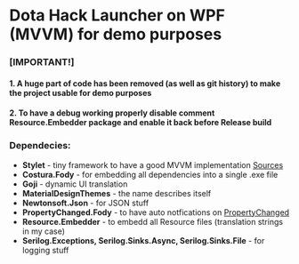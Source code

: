 # Dota Hack Launcher on WPF (MVVM) for demo purposes
### **[IMPORTANT!]**
#### **1. A huge part of code has been removed (as well as git history) to make the project usable for demo purposes**
#### **2. To have a debug working properly disable comment Resource.Embedder package and enable it back before Release build**

### Dependecies:
* **Stylet** - tiny framework to have a good MVVM implementation [Sources](https://github.com/canton7)
* **Costura.Fody** - for embedding all dependencies into a single .exe file
* **Goji** - dynamic UI translation
* **MaterialDesignThemes** - the name describes itself
* **Newtonsoft.Json** - for JSON stuff
* **PropertyChanged.Fody** - to have auto notfications on [PropertyChanged](https://github.com/canton7/Stylet/wiki/PropertyChangedBase)
* **Resource.Embedder** - to embedd all Resource files (translation strings in my case)
* **Serilog.Exceptions, Serilog.Sinks.Async, Serilog.Sinks.File** - for logging stuff
